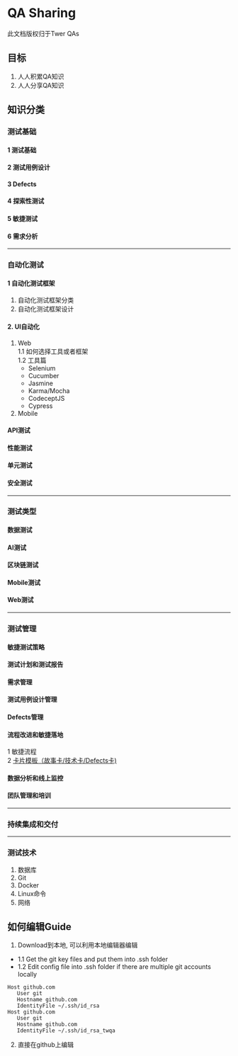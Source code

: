 # QA Sharing
此文档版权归于Twer QAs

## 目标
1. 人人积累QA知识
2. 人人分享QA知识

## 知识分类
### 测试基础
#### 1 测试基础
#### 2 测试用例设计
#### 3 Defects
#### 4 探索性测试
#### 5 敏捷测试
#### 6 需求分析

***
### 自动化测试
#### 1 自动化测试框架
1. 自动化测试框架分类
2. 自动化测试框架设计
#### 2. UI自动化
1. Web   
1.1 如何选择工具或者框架  
1.2 工具篇  
    * Selenium
    * Cucumber
    * Jasmine
    * Karma/Mocha
    * CodeceptJS
    * Cypress
2. Mobile
#### API测试
#### 性能测试
#### 单元测试
#### 安全测试

***
### 测试类型
#### 数据测试
#### AI测试
#### 区块链测试
#### Mobile测试
#### Web测试

***
### 测试管理
#### 敏捷测试策略
#### 测试计划和测试报告
#### 需求管理
#### 测试用例设计管理
#### Defects管理
#### 流程改进和敏捷落地
1 敏捷流程     
2 [卡片模板（故事卡/技术卡/Defects卡)](https://github.com/QATWer/QA-Sharing/blob/master/card%20template "卡片模板")
#### 数据分析和线上监控
#### 团队管理和培训

***
### 持续集成和交付

***
### 测试技术
1. 数据库
2. Git
3. Docker
4. Linux命令
5. 网络

## 如何编辑Guide
1. Download到本地, 可以利用本地编辑器编辑
* 1.1 Get the git key files and put them into .ssh folder
* 1.2 Edit config file into .ssh folder if there are multiple git accounts locally
```
Host github.com
   User git
   Hostname github.com
   IdentityFile ~/.ssh/id_rsa
Host github.com
   User git
   Hostname github.com
   IdentityFile ~/.ssh/id_rsa_twqa
```
2. 直接在github上编辑










